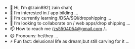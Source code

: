 - 👋 Hi, I’m @zain892( zain shah)
- 👀 I’m interested in / app bilding ...
- 🌱 I’m currently learning /DSA/SQl/dropshipping ...
- 💞️ I’m looking to collaborate on / web apps/drop shipping  ...
- 📫 How to reach me /zs5504054@gmail.com /..
- 😄 Pronouns: he/they ...
- ⚡ Fun fact: delusional life as dream,but still carving for it  ...

<!---
zain892/zain892 is a ✨ special ✨ repository because its `README.md` (this file) appears on your GitHub profile.
You can click the Preview link to take a look at your changes.
--->
